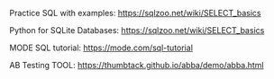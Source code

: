 Practice SQL with examples: https://sqlzoo.net/wiki/SELECT_basics

Python for SQLite Databases: https://sqlzoo.net/wiki/SELECT_basics

MODE SQL tutorial: https://mode.com/sql-tutorial

AB Testing TOOL: https://thumbtack.github.io/abba/demo/abba.html
